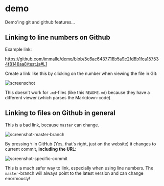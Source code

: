 # demo
Demo'ing git and github features...

## Linking to line numbers on Github

Example link:

https://github.com/immalle/demo/blob/5c6ac6437718b5a9c2fd8b1fca157534f8148aa8/test.js#L1

Create a link like this by clicking on the number when viewing the file in Git:

![screenschot](https://cloud.githubusercontent.com/assets/2732197/11383747/a63762b8-930a-11e5-8c75-b819b9a9c60d.png)

This doesn't work for `.md`-files (like this `README.md`) because they have a different viewer (which parses the Markdown-code).

## Linking to files on Github in general

[This](https://github.com/immalle/demo/blob/master/test.js) is a bad link, because `master` can change.

![screenshot-master-branch](https://cloud.githubusercontent.com/assets/2732197/11383906/c5bb7d30-930b-11e5-866c-c61fb00af369.png)

By pressing `Y` in GitHub (Yes, that's right, just on the website) it changes to current commit, **including the URL**:

![screenshot-specific-commit](https://cloud.githubusercontent.com/assets/2732197/11383924/e0c88e06-930b-11e5-9f19-221a567126a7.png)

This is a much safer way to link, especially when using line numbers. The `master`-branch will always point to the latest version and can change enormously!

